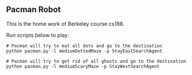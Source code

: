 ## Pacman Robot

This is the home work of Berkeley course cs188.

Run scripts below to play: 

```
# Pacman will try to eat all dots and go to the destination
python pacman.py -l mediumDottedMaze -p StayEastSearchAgent

# Pacman will try to get rid of all ghosts and go to the destination
python pacman.py -l mediumScaryMaze -p StayWestSearchAgent
```